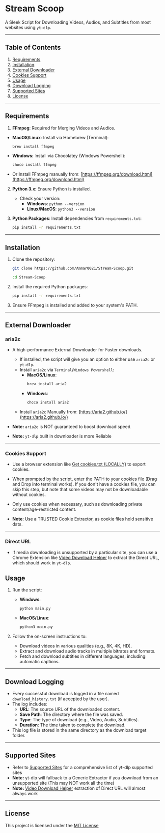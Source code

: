 # Stream Scoop

A Sleek Script for Downloading Videos, Audios, and Subtitles from most websites using `yt-dlp`.

---

## Table of Contents
1. [Requirements](#requirements)
2. [Installation](#installation)
3. [External Downloader](#external-downloader)
4. [Cookies Support](#cookies-support)
5. [Usage](#usage)
6. [Download Logging](#download-logging)
7. [Supported Sites](#supported-sites)
8. [License](#license)

---

## Requirements

1. **FFmpeg**: Required for Merging Videos and Audios.

  - **MacOS/Linux**: Install via Homebrew (Terminal):
    ```sh
    brew install ffmpeg
    ```
  - **Windows**: Install via Chocolatey (Windows Powershell):
    ```sh
    choco install ffmpeg
    ```
- Or Install FFmpeg manually from: [https://ffmpeg.org/download.html](https://ffmpeg.org/download.html)


2. **Python 3.x**: Ensure Python is installed.
   - Check your version:
     - **Windows**: `python --version`
     - **Linux/MacOS**: `python3 --version`

3. **Python Packages**: Install dependencies from `requirements.txt`:
   ```sh
   pip install -r requirements.txt

---

## Installation

1. Clone the repository:
    ```sh
    git clone https://github.com/Ammar0021/Stream-Scoop.git
    ```
    ```sh
    cd Stream-Scoop
    ```

2. Install the required Python packages:
    ```sh
    pip install -r requirements.txt
    ```

3. Ensure FFmpeg is installed and added to your system's PATH.

---

## External Downloader

### aria2c
- A high-performance External Downloader for Faster downloads.
  - If installed, the script will give you an option to either use `aria2c` or `yt-dlp`.
  - Install `aria2c` via `Terminal`/`Windows Powershell`:
    - **MacOS/Linux**:
      ```sh
      brew install aria2
      ```
    - **Windows**:
      ```sh
      choco install aria2
      ```
  - Install `aria2c` Manually from: [https://aria2.github.io/](https://aria2.github.io/)

- **Note:** `aria2c` is NOT guaranteed to boost download speed.
- **Note:** `yt-dlp` built in downloader is more Reliable

---

### Cookies Support
- Use a browser extension like [Get cookies.txt (LOCALLY)](https://chromewebstore.google.com/detail/get-cookiestxt-locally/cclelndahbckbenkjhflpdbgdldlbecc) to export cookies.
- When prompted by the script, enter the PATH to your cookies file (Drag and Drop into terminal works). If you don't have a cookies file, you can skip this step, but note that some videos may not be downloadable without cookies.
- Only use cookies when necessary, such as downloading private content/age-restricted content.

- **Note**: Use a TRUSTED Cookie Extractor, as cookie files hold sensitive data.

---

### Direct URL
- If media downloading is unsupported by a particular site, you can use a Chrome Extension like [Video Download Helper](https://chromewebstore.google.com/detail/video-downloadhelper/lmjnegcaeklhafolokijcfjliaokphfk) to extract the Direct URL, which should work in `yt-dlp`.

## Usage

1. Run the script:
    - **Windows**:
      ```sh
      python main.py
      ```
    - **MacOS/Linux**:
      ```sh
      python3 main.py
      ```

2. Follow the on-screen instructions to:
    - Download videos in various qualities (e.g., 8K, 4K, HD).
    - Extract and download audio tracks in multiple bitrates and formats.
    - Fetch and download subtitles in different languages, including automatic captions.

--- 

## Download Logging

- Every successful download is logged in a file named `download_history.txt` (if accepted by the user).
- The log includes:
  - **URL**: The source URL of the downloaded content.
  - **Save Path**: The directory where the file was saved.
  - **Type**: The type of download (e.g., Video, Audio, Subtitles).
  - **Duration**: The time taken to complete the download.
- This log file is stored in the same directory as the download target folder.

---

## Supported Sites

- Refer to [Supported Sites](https://github.com/yt-dlp/yt-dlp/blob/master/supportedsites.md) for a comprehensive list of yt-dlp supported sites 
- **Note:** yt-dlp will fallback to a Generic Extractor if you download from an unsupported site (This may NOT work all the time)
- **Note:** [Video Download Helper](https://chromewebstore.google.com/detail/video-downloadhelper/lmjnegcaeklhafolokijcfjliaokphfk) extraction of Direct URL will almost always work

---

## License

This project is licensed under the [MIT License](LICENSE)
